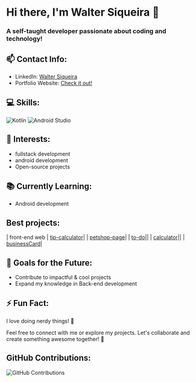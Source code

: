 # Hi there, I'm Walter Siqueira 👋
### A self-taught developer passionate about coding and technology!

## 📫 Contact Info:
- LinkedIn: [Walter Siqueira](https://www.linkedin.com/in/walter-siqueira/)
- Portfolio Website: [Check it out!](https://portifolio-page-walter.vercel.app)

## 💻 Skills:
![Kotlin](https://img.shields.io/badge/Kotlin-0095D5?style=for-the-badge&logo=kotlin&logoColor=white)
![Android Studio](https://img.shields.io/badge/Android_Studio-3DDC84?style=for-the-badge&logo=android-studio&logoColor=white)<br>




## 🌟 Interests:
- fullstack development
- android development
- Open-source projects

## 📚 Currently Learning:
- Android development

## Best projects:
| front-end web
| [tip-calculator](https://github.com/WalterSiqueira/tip_calculator)| 
| [petshop-page](https://github.com/WalterSiqueira/pwi)|
| [to-do](https://github.com/WalterSiqueira/To_do_app)||
| [calculator](https://github.com/WalterSiqueira/Calculator)||
| [businessCard](https://github.com/WalterSiqueira/BusinessCardApp)|

## 🎯 Goals for the Future:
- Contribute to impactful & cool projects
- Expand my knowledge in Back-end development

## ⚡ Fun Fact:
I love doing nerdy things! 🧩

Feel free to connect with me or explore my projects. Let's collaborate and create something awesome together! 🚀

## GitHub Contributions:
![GitHub Contributions](https://img.shields.io/github/last-commit/waltersiqueira/waltersiqueira?style=for-the-badge&logo=github&logoColor=white)
